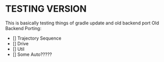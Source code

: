 # TESTING VERSION
This is basically testing things of gradle update and old backend port
Old Backend Porting:
- [] Trajectory Sequence
- [] Drive
- [] Util
- [] Some Auto?????
